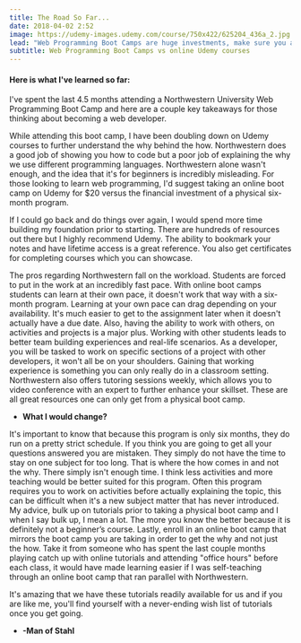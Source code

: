 ```yaml
---
title: The Road So Far... 
date: 2018-04-02 2:52
image: https://udemy-images.udemy.com/course/750x422/625204_436a_2.jpg
lead: "Web Programming Boot Camps are huge investments, make sure you are in the know before enrolling." 
subtitle: Web Programming Boot Camps vs online Udemy courses
---
```

#### Here is what I've learned so far:
I've spent the last 4.5 months attending a Northwestern University Web Programming Boot Camp and here are a couple key takeaways for those thinking about becoming a web developer. 

While attending this boot camp, I have been doubling down on Udemy courses to further understand the why behind the how.  Northwestern does a good job of showing you how to code but a poor job of explaining the why we use different programming languages.  Northwestern alone wasn't enough, and the idea that it's for beginners is incredibly misleading.  For those looking to learn web programming, I'd suggest taking an online boot camp on Udemy for $20 versus the financial investment of a physical six-month program.  

If I could go back and do things over again, I would spend more time building my foundation prior to starting. There are hundreds of resources out there but I highly recommend Udemy. The ability to bookmark your notes and have lifetime access is a great reference. You also get certificates for completing courses which you can showcase.  

The pros regarding Northwestern fall on the workload.  Students are forced to put in the work at an incredibly fast pace. With online boot camps students can learn at their own pace, it doesn't work that way with a six-month program. Learning at your own pace can drag depending on your availability. It's much easier to get to the assignment later when it doesn't actually have a due date. Also, having the ability to work with others, on activities and projects is a major plus. Working with other students leads to better team building experiences and real-life scenarios. As a developer, you will be tasked to work on specific sections of a project with other developers, it won't all be on your shoulders. Gaining that working experience is something you can only really do in a classroom setting. Northwestern also offers tutoring sessions weekly, which allows you to video conference with an expert to further enhance your skillset. These are all great resources one can only get from a physical boot camp.   

- **What I would change?** 

It's important to know that because this program is only six months, they do run on a pretty strict schedule. If you think you are going to get all your questions answered you are mistaken. They simply do not have the time to stay on one subject for too long. That is where the how comes in and not the why. There simply isn't enough time. I think less activities and more teaching would be better suited for this program. Often this program requires you to work on activities before actually explaining the topic, this can be difficult when it's a new subject matter that has never introduced. My advice, bulk up on tutorials prior to taking a physical boot camp and I when I say bulk up, I mean a lot. The more you know the better because it is definitely not a beginner’s course. Lastly, enroll in an online boot camp that mirrors the boot camp you are taking in order to get the why and not just the how. Take it from someone who has spent the last couple months playing catch up with online tutorials and attending "office hours" before each class, it would have made learning easier if I was self-teaching through an online boot camp that ran parallel with Northwestern.  

It's amazing that we have these tutorials readily available for us and if you are like me, you'll find yourself with a never-ending wish list of tutorials once you get going.  

- **-Man of Stahl**         
 
    